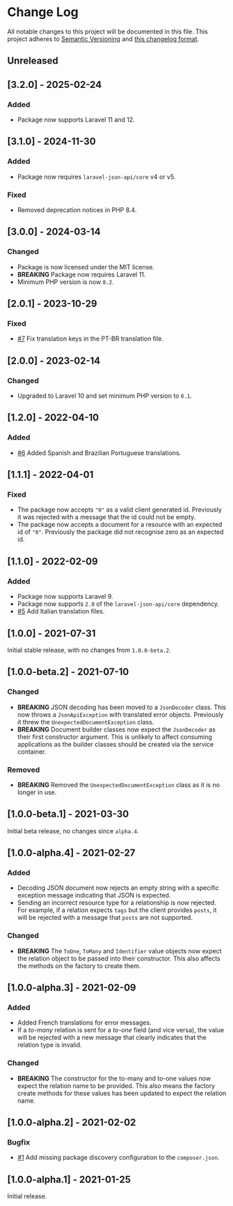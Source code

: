 # Change Log

All notable changes to this project will be documented in this file. This project adheres to
[Semantic Versioning](http://semver.org/) and [this changelog format](http://keepachangelog.com/).

## Unreleased

## [3.2.0] - 2025-02-24

### Added

- Package now supports Laravel 11 and 12.

## [3.1.0] - 2024-11-30

### Added

- Package now requires `laravel-json-api/core` v4 or v5.

### Fixed

- Removed deprecation notices in PHP 8.4.

## [3.0.0] - 2024-03-14

### Changed

- Package is now licensed under the MIT license.
- **BREAKING** Package now requires Laravel 11.
- Minimum PHP version is now `8.2`.

## [2.0.1] - 2023-10-29

### Fixed

- [#7](https://github.com/laravel-json-api/spec/pull/7) Fix translation keys in the PT-BR translation file.

## [2.0.0] - 2023-02-14

### Changed

- Upgraded to Laravel 10 and set minimum PHP version to `8.1`.

## [1.2.0] - 2022-04-10

### Added

- [#6](https://github.com/laravel-json-api/spec/pull/6) Added Spanish and Brazilian Portuguese translations.

## [1.1.1] - 2022-04-01

### Fixed

- The package now accepts `"0"` as a valid client generated id. Previously it was rejected with a message that the id
  could not be empty.
- The package now accepts a document for a resource with an expected id of `"0"`. Previously the package did not 
  recognise zero as an expected id.

## [1.1.0] - 2022-02-09

### Added

- Package now supports Laravel 9.
- Package now supports `2.0` of the `laravel-json-api/core` dependency.
- [#5](https://github.com/laravel-json-api/spec/pull/5) Add Italian translation files.

## [1.0.0] - 2021-07-31

Initial stable release, with no changes from `1.0.0-beta.2`.

## [1.0.0-beta.2] - 2021-07-10

### Changed

- **BREAKING** JSON decoding has been moved to a `JsonDecoder` class. This now throws a `JsonApiException` with
  translated error objects. Previously it threw the `UnexpectedDocumentException` class.
- **BREAKING** Document builder classes now expect the `JsonDecoder` as their first constructor argument. This is
  unlikely to affect consuming applications as the builder classes should be created via the service container.

### Removed

- **BREAKING** Removed the `UnexpectedDocumentException` class as it is no longer in use.

## [1.0.0-beta.1] - 2021-03-30

Initial beta release, no changes since `alpha.4`.

## [1.0.0-alpha.4] - 2021-02-27

### Added

- Decoding JSON document now rejects an empty string with a specific exception message indicating that JSON is expected.
- Sending an incorrect resource type for a relationship is now rejected. For example, if a relation expects `tags` but
  the client provides `posts`, it will be rejected with a message that `posts` are not supported.

### Changed

- **BREAKING** The `ToOne`, `ToMany` and `Identifier` value objects now expect the relation object to be passed into
  their constructor. This also affects the methods on the factory to create them.

## [1.0.0-alpha.3] - 2021-02-09

### Added

- Added French translations for error messages.
- If a *to-many* relation is sent for a *to-one* field (and vice versa), the value will be rejected with a new message
  that clearly indicates that the relation type is invalid.

### Changed

- **BREAKING** The constructor for the to-many and to-one values now expect the relation name to be provided. This also
  means the factory create methods for these values has been updated to expect the relation name.

## [1.0.0-alpha.2] - 2021-02-02

### Bugfix

- [#1](https://github.com/laravel-json-api/spec/issues/1) Add missing package discovery configuration to
  the `composer.json`.

## [1.0.0-alpha.1] - 2021-01-25

Initial release.
